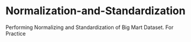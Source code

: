 # Normalization-and-Standardization
Performing Normalizing and Standardization of Big Mart Dataset. For Practice
